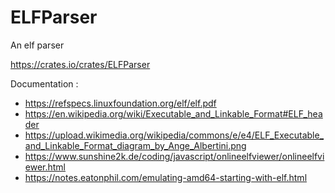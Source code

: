 # ELFParser
An elf parser

https://crates.io/crates/ELFParser

Documentation :

- https://refspecs.linuxfoundation.org/elf/elf.pdf
- https://en.wikipedia.org/wiki/Executable_and_Linkable_Format#ELF_header
- https://upload.wikimedia.org/wikipedia/commons/e/e4/ELF_Executable_and_Linkable_Format_diagram_by_Ange_Albertini.png
- https://www.sunshine2k.de/coding/javascript/onlineelfviewer/onlineelfviewer.html
- https://notes.eatonphil.com/emulating-amd64-starting-with-elf.html